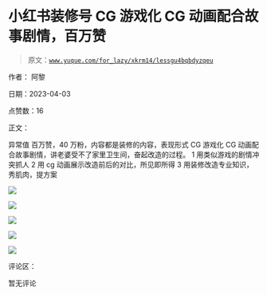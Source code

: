 # 小红书装修号 CG 游戏化 CG 动画配合故事剧情，百万赞

> 原文：[`www.yuque.com/for_lazy/xkrm14/lessgu4bqbdyzqeu`](https://www.yuque.com/for_lazy/xkrm14/lessgu4bqbdyzqeu)

作者： 阿黎

日期：2023-04-03

点赞数：16

正文：

异常值 百万赞，40 万粉，内容都是装修的内容，表现形式 CG 游戏化 CG 动画配合故事剧情，讲老婆受不了家里卫生间，奋起改造的过程。 1 用类似游戏的剧情冲突抓人 2 用 cg 动画展示改造前后的对比，所见即所得 3 用装修改造专业知识，秀肌肉，提方案

![](img/0c556cb328c058f1b3998a1f673f1097.png)

![](img/4706e76d94c9307e55f132b2b6c163c2.png)

![](img/c3e51d94f4325ce4362b914ac680cc56.png)

![](img/0e239e64d1947e222036467aaad3b132.png)

![](img/25987396081825972dd57bae6def484b.png)

评论区：

暂无评论



